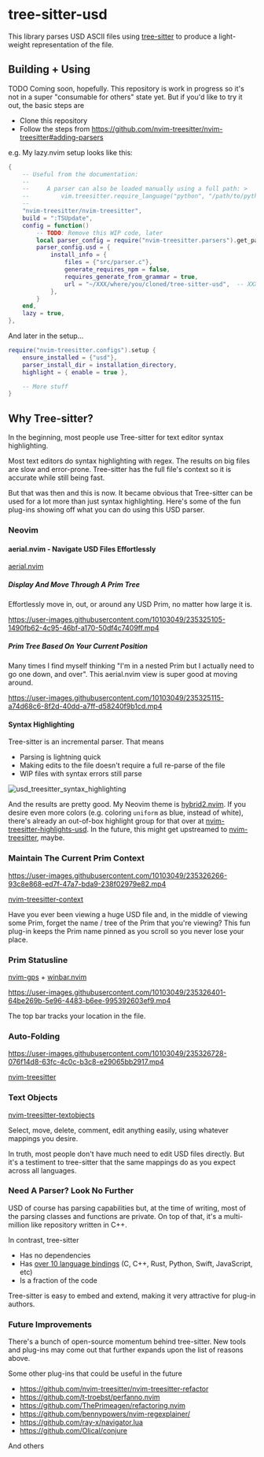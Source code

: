 # tree-sitter-usd

This library parses USD ASCII files using [tree-sitter](https://tree-sitter.github.io/tree-sitter)
to produce a light-weight representation of the file.


## Building + Using

TODO Coming soon, hopefully. This repository is work in progress so it's not in a super "consumable for others" state yet. But if you'd like to try it out, the basic steps are

- Clone this repository
- Follow the steps from https://github.com/nvim-treesitter/nvim-treesitter#adding-parsers

e.g. My lazy.nvim setup looks like this:

```lua
{
    -- Useful from the documentation:
    --
    --     A parser can also be loaded manually using a full path: >
    --         vim.treesitter.require_language("python", "/path/to/python.so")
    --
    "nvim-treesitter/nvim-treesitter",
    build = ":TSUpdate",
    config = function()
        -- TODO: Remove this WIP code, later
        local parser_config = require("nvim-treesitter.parsers").get_parser_configs()
        parser_config.usd = {
            install_info = {
                files = {"src/parser.c"},
                generate_requires_npm = false,
                requires_generate_from_grammar = true,
                url = "~/XXX/where/you/cloned/tree-sitter-usd",  -- XXX: Replace this line
            },
        }
    end,
    lazy = true,
},
```

And later in the setup...

```lua
require("nvim-treesitter.configs").setup {
    ensure_installed = {"usd"},
    parser_install_dir = installation_directory,
    highlight = { enable = true },

    -- More stuff
}
```


## Why Tree-sitter?

In the beginning, most people use Tree-sitter for text editor syntax highlighting.

Most text editors do syntax highlighting with regex. The results on big files
are slow and error-prone. Tree-sitter has the full file's context so it is
accurate while still being fast.

But that was then and this is now. It became obvious that Tree-sitter can be
used for a lot more than just syntax highlighting. Here's some of the fun
plug-ins showing off what you can do using this USD parser.


### Neovim
#### aerial.nvim - Navigate USD Files Effortlessly
[aerial.nvim](https://github.com/stevearc/aerial.nvim)

##### Display And Move Through A Prim Tree
Effortlessly move in, out, or around any USD Prim, no matter how large it is.

https://user-images.githubusercontent.com/10103049/235325105-1490fb62-4c95-46bf-a170-50df4c7409ff.mp4


##### Prim Tree Based On Your Current Position
Many times I find myself thinking "I'm in a nested Prim but I actually need to
go one down, and over". This aerial.nvim view is super good at moving around.

https://user-images.githubusercontent.com/10103049/235325115-a74d68c6-8f2d-40dd-a7ff-d58240f9b1cd.mp4


#### Syntax Highlighting
Tree-sitter is an incremental parser. That means

- Parsing is lightning quick
- Making edits to the file doesn't require a full re-parse of the file
- WIP files with syntax errors still parse

![usd_treesitter_syntax_highlighting](https://user-images.githubusercontent.com/10103049/235325800-0ef86ffc-a557-46a5-af7f-3753850c142a.png)

And the results are pretty good. My Neovim theme is
[hybrid2.nvim](https://github.com/ColinKennedy/hybrid2.nvim). If you desire
even more colors (e.g. coloring ``uniform`` as blue, instead of white), there's
already an out-of-box highlight group for that over at
[nvim-treesitter-highlights-usd](https://github.com/ColinKennedy/nvim-treesitter-highlights-usd).
In the future, this might get upstreamed to
[nvim-treesitter](https://github.com/nvim-treesitter/nvim-treesitter), maybe.


### Maintain The Current Prim Context
https://user-images.githubusercontent.com/10103049/235326266-93c8e868-ed7f-47a7-bda9-238f02979e82.mp4

[nvim-treesitter-context](https://github.com/nvim-treesitter/nvim-treesitter-context)

Have you ever been viewing a huge USD file and, in the middle of viewing some
Prim, forget the name / tree of the Prim that you're viewing? This fun plug-in
keeps the Prim name pinned as you scroll so you never lose your place.


### Prim Statusline
[nvim-gps](https://github.com/SmiteshP/nvim-gps) + [winbar.nvim](https://github.com/fgheng/winbar.nvim)

https://user-images.githubusercontent.com/10103049/235326401-64be269b-5e96-4483-b6ee-995392603ef9.mp4

The top bar tracks your location in the file.


### Auto-Folding
https://user-images.githubusercontent.com/10103049/235326728-076f14d8-63fc-4c0c-b3c8-e29065bb2917.mp4

[nvim-treesitter](https://github.com/nvim-treesitter/nvim-treesitter#folding)


### Text Objects
[nvim-treesitter-textobjects](https://github.com/nvim-treesitter/nvim-treesitter-textobjects)

Select, move, delete, comment, edit anything easily, using whatever mappings you desire.

In truth, most people don't have much need to edit USD files directly. But it's
a testiment to tree-sitter that the same mappings do as you expect across all
languages.


### Need A Parser? Look No Further
USD of course has parsing capabilities but, at the time of writing, most of the
parsing classes and functions are private. On top of that, it's a multi-million
like repository written in C++.

In contrast, tree-sitter

- Has no dependencies
- Has [over 10 language bindings](https://tree-sitter.github.io/tree-sitter/#language-bindings) (C, C++, Rust, Python, Swift, JavaScript, etc)
- Is a fraction of the code

Tree-sitter is easy to embed and extend, making it very attractive for plug-in authors.


### Future Improvements
There's a bunch of open-source momentum behind tree-sitter. New tools and plug-ins
may come out that further expands upon the list of reasons above. 

Some other plug-ins that could be useful in the future

- https://github.com/nvim-treesitter/nvim-treesitter-refactor
- https://github.com/t-troebst/perfanno.nvim
- https://github.com/ThePrimeagen/refactoring.nvim
- https://github.com/bennypowers/nvim-regexplainer/
- https://github.com/ray-x/navigator.lua
- https://github.com/Olical/conjure

And others
